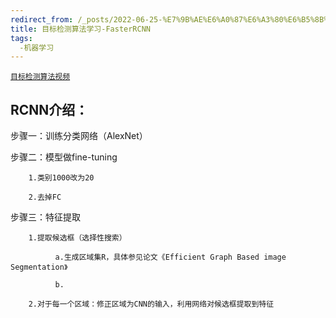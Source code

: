 ```yaml
---
redirect_from: /_posts/2022-06-25-%E7%9B%AE%E6%A0%87%E6%A3%80%E6%B5%8B%E7%AE%97%E6%B3%95%E5%AD%A6%E4%B9%A0-FasterRCNN/
title: 目标检测算法学习-FasterRCNN
tags:
  -机器学习
---
```

[`目标检测算法视频`](https://www.bilibili.com/video/BV1mU4y1m7dN)

## RCNN介绍：
步骤一：训练分类网络（AlexNet）

步骤二：模型做fine-tuning

        1.类别1000改为20
        
        2.去掉FC
        
步骤三：特征提取

        1.提取候选框（选择性搜索）
        
              a.生成区域集R，具体参见论文《Efficient Graph Based image Segmentation》
              
              b.
        
        2.对于每一个区域：修正区域为CNN的输入，利用网络对候选框提取到特征
        
